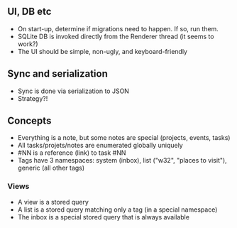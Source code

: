 ## UI, DB etc
- On start-up, determine if migrations need to happen. If so, run them.
- SQLite DB is invoked directly from the Renderer thread (it seems to work?)
- The UI should be simple, non-ugly, and keyboard-friendly

## Sync and serialization
- Sync is done via serialization to JSON
- Strategy?!

## Concepts
- Everything is a note, but some notes are special (projects, events, tasks)
- All tasks/projets/notes are enumerated globally uniquely
- #NN is a reference (link) to task #NN
- Tags have 3 namespaces: system (inbox), list ("w32", "places to visit"), generic (all other tags)

### Views
- A view is a stored query
- A list is a stored query matching only a tag (in a special namespace)
- The inbox is a special stored query that is always available
